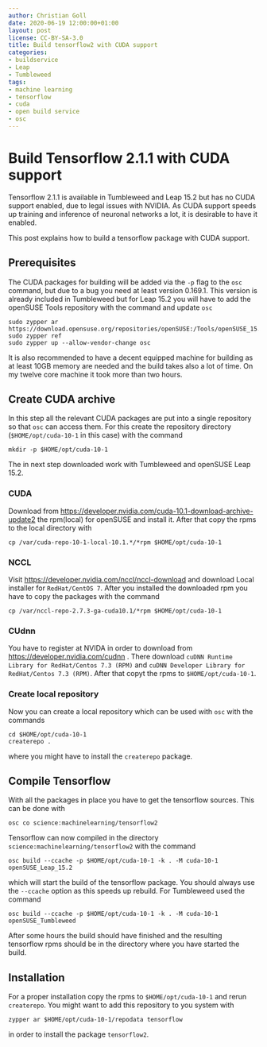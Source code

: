 ```yaml
---
author: Christian Goll
date: 2020-06-19 12:00:00+01:00
layout: post
license: CC-BY-SA-3.0
title: Build tensorflow2 with CUDA support
categories:
- buildservice
- Leap
- Tumbleweed
tags:
- machine learning
- tensorflow
- cuda
- open build service
- osc
---
```


# Build Tensorflow 2.1.1 with CUDA support
Tensorflow 2.1.1 is available in Tumbleweed and Leap 15.2 but has no CUDA support enabled, due to legal issues with NVIDIA. As CUDA support speeds up training and inference of neuronal networks a lot, it is desirable to have it enabled.

This post explains how to build a tensorflow package with CUDA support.

## Prerequisites
The CUDA packages for building will be added via the ``-p`` flag to the ``osc`` command, but due to a bug you need at least version 0.169.1. This version is already included in Tumbleweed but for Leap 15.2 you will have to add the openSUSE Tools repository with the command and update ``osc``
```
sudo zypper ar https://download.opensuse.org/repositories/openSUSE:/Tools/openSUSE_15.2/openSUSE:Tools.repo
sudo zypper ref
sudo zypper up --allow-vendor-change osc
```
It is also recommended to have a decent equipped machine for building as at least 10GB memory are needed and the build takes also a lot of time. On my twelve core machine it took more than two hours.
## Create CUDA archive
In this step all the relevant CUDA packages are put into a single repository so that ``osc`` can access them. For this create the repository directory (``$HOME/opt/cuda-10-1`` in this case) with the command
```
mkdir -p $HOME/opt/cuda-10-1
```
The in next step downloaded work with Tumbleweed and openSUSE Leap 15.2.

### CUDA
Download from https://developer.nvidia.com/cuda-10.1-download-archive-update2 the rpm(local) for openSUSE and install it. After that copy the rpms to the local directory with
```
cp /var/cuda-repo-10-1-local-10.1.*/*rpm $HOME/opt/cuda-10-1
```

### NCCL
Visit https://developer.nvidia.com/nccl/nccl-download and download Local installer for ``RedHat/CentOS 7``. After you installed the downloaded rpm you have to copy the packages with the command
```
cp /var/nccl-repo-2.7.3-ga-cuda10.1/*rpm $HOME/opt/cuda-10-1
```

### CUdnn
You have to register at NVIDA in order to download from https://developer.nvidia.com/cudnn . There download ``cuDNN Runtime Library for RedHat/Centos 7.3 (RPM)`` and ``cuDNN Developer Library for RedHat/Centos 7.3 (RPM)``. After that copyt the rpms to ``$HOME/opt/cuda-10-1``.

### Create local repository
Now you can create a local repository which can be used with ``osc`` with the commands
```
cd $HOME/opt/cuda-10-1 
createrepo .
```
where you might have to install the ``createrepo`` package.

## Compile Tensorflow
With all the packages in place you have to get the tensorflow sources. This can be done with
```
osc co science:machinelearning/tensorflow2
```
Tensorflow can now compiled in the directory ``science:machinelearning/tensorflow2`` with the command
```
osc build --ccache -p $HOME/opt/cuda-10-1 -k . -M cuda-10-1 openSUSE_Leap_15.2
```
which will start the build of the tensorflow package. You should always use the ``--ccache`` option as this speeds up rebuild. For Tumbleweed used the command
```
osc build --ccache -p $HOME/opt/cuda-10-1 -k . -M cuda-10-1 openSUSE_Tumbleweed
```
After some hours the build should have finished and the resulting tensorflow rpms should be in the directory where you have started the build.

## Installation
For a proper installation copy the rpms to ``$HOME/opt/cuda-10-1`` and rerun ``createrepo``. You might want to add this repository to you system with
```
zypper ar $HOME/opt/cuda-10-1/repodata tensorflow
```
in order to install the package ``tensorflow2``.
